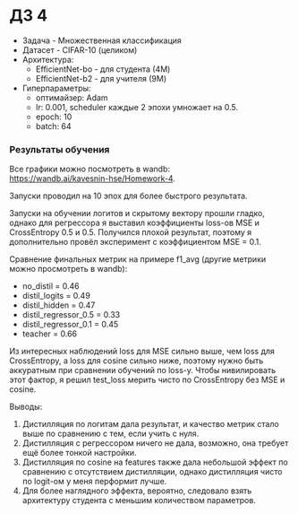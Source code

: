 # ДЗ 4
- Задача - Множественная классификация
- Датасет - CIFAR-10 (целиком)
- Архитектура:
  - EfficientNet-bo - для студента (4M)
  - EfficientNet-b2 - для учителя (9M)
- Гиперпараметры:
  - оптимайзер: Adam 
  - lr: 0.001, scheduler каждые 2 эпохи умножает на 0.5.
  - epoch: 10
  - batch: 64

### Результаты обучения
Все графики можно посмотреть в wandb:\
https://wandb.ai/kavesnin-hse/Homework-4.

Запуски проводил на 10 эпох для более быстрого результата.

Запуски на обучении логитов и скрытому вектору прошли гладко, однако для регрессора я выставил
коэффициенты loss-ов MSE и CrossEntropy 0.5 и 0.5. Получился плохой результат, 
поэтому я дополнительно провёл эксперимент с коэффициентом MSE = 0.1.

Сравнение финальных метрик на примере f1_avg (другие метрики можно просмотреть в wandb):
  - no_distil = 0.46
  - distil_logits = 0.49
  - distil_hidden = 0.47
  - distil_regressor_0.5 = 0.33
  - distil_regressor_0.1 = 0.45
  - teacher = 0.66


Из интересных наблюдений loss для MSE сильно выше, чем loss
для CrossEntropy, а loss для cosine сильно ниже, поэтому нужно быть аккуратным при сравнении обучений
по loss-у. Чтобы нивилировать этот фактор, я решил test_loss мерить чисто
по CrossEntropy без MSE и cosine.

Выводы: 
1. Дистилляция по логитам дала результат, и качество метрик стало выше
по сравнению с тем, если учить с нуля. 
2. Дистилляция с регрессором ничего не дала, возможно, она требует ещё более тонкой настройки. 
3. Дистилляция по cosine на features также дала небольшой эффект по сравнению с отсутствием дистилляции, однако дистилляция чисто по logit-ом у меня перформит лучше.
4. Для более наглядного эффекта, вероятно, следовало взять архитектуру студента с меньшим количеством параметров.
